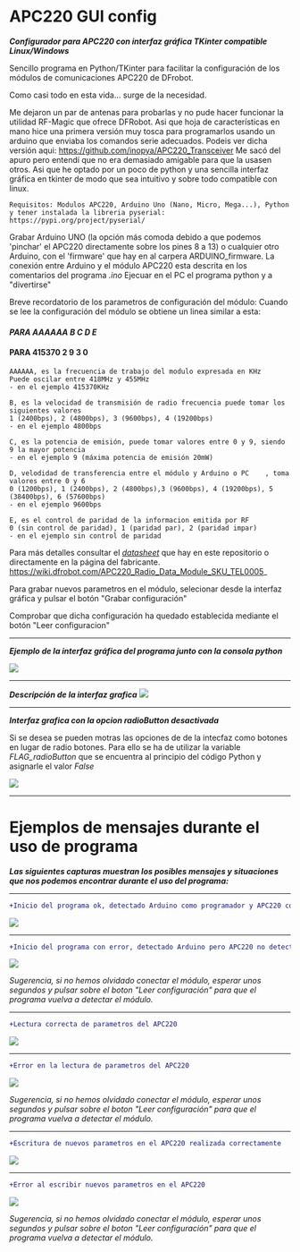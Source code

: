 # APC220 GUI config
***Configurador para APC220 con interfaz gráfica TKinter compatible Linux/Windows***

Sencillo programa en Python/TKinter para facilitar la configuración de los módulos de comunicaciones APC220 de DFrobot.

Como casi todo en esta vida... surge de la necesidad.

Me dejaron un par de antenas para probarlas y no pude hacer funcionar la utilidad RF-Magic que ofrece DFRobot. Asi que hoja de características en mano hice una primera versión muy tosca para programarlos usando un arduino que enviaba los comandos serie adecuados. Podeis ver dicha versión aqui: https://github.com/inopya/APC220_Transceiver
Me sacó del apuro pero entendí que no era demasiado amigable para que la usasen otros. Asi que he optado por un poco de python y una sencilla interfaz gráfica en tkinter de modo que sea intuitivo y sobre todo compatible con linux.

	Requisitos: Modulos APC220, Arduino Uno (Nano, Micro, Mega...), Python 
	y tener instalada la libreria pyserial: https://pypi.org/project/pyserial/

Grabar Arduino UNO (la opción más comoda debido a que podemos 'pinchar' el APC220 directamente sobre los pines 8 a 13) o cualquier otro Arduino, con el 'firmware' que hay en al carpera ARDUINO_firmware.
La conexión entre Arduino y el módulo APC220 esta descrita en los comentarios del programa *.ino*
Ejecuar en el PC el programa python y a "divertirse"


Breve recordatorio de los parametros de configuración del módulo:
Cuando se lee la configuración del módulo se obtiene un linea similar a esta:

####   ***PARA  AAAAAA B C D E***
####   PARA  415370 2 9 3 0 
	AAAAAA, es la frecuencia de trabajo del modulo expresada en KHz 
	Puede oscilar entre 418MHz y 455MHz
	- en el ejemplo 415370KHz 

	B, es la velocidad de transmisión de radio frecuencia puede tomar los siguientes valores
	1 (2400bps), 2 (4800bps), 3 (9600bps), 4 (19200bps)
	- en el ejemplo 4800bps 
	
	C, es la potencia de emisión, puede tomar valores entre 0 y 9, siendo 9 la mayor potencia
	- en el ejemplo 9 (máxima potencia de emisión 20mW)
	
	D, velodidad de transferencia entre el módulo y Arduino o PC 	, toma valores entre 0 y 6
	0 (1200bps), 1 (2400bps), 2 (4800bps),3 (9600bps), 4 (19200bps), 5 (38400bps), 6 (57600bps)
	- en el ejemplo 9600bps 
	
	E, es el control de paridad de la informacion emitida por RF
	0 (sin control de paridad), 1 (paridad par), 2 (paridad impar)
	- en el ejemplo sin control de paridad
	
Para más detalles consultar el [_datasheet_](./APC220_Datasheet.pdf) que hay en este repositorio o directamente en la página del fabricante.
https://wiki.dfrobot.com/APC220_Radio_Data_Module_SKU_TEL0005_


Para grabar nuevos parametros en el módulo, selecionar desde la interfaz gráfica y pulsar el botón "Grabar configuración"

Comprobar que dicha configuración ha quedado establecida mediante el botón "Leer configuracion"

***
***Ejemplo de la interfaz gráfica del programa junto con la consola python***

![](./imagenes/configuradorAPC220_inopya.png)


***
***Descripción de la interfaz grafica***
![](./imagenes/help.png)


***
***Interfaz grafica con la opcion radioButton desactivada***

Si se desea se pueden motras las opciones de de la intecfaz como botones en lugar de radio botones.
Para ello se ha de utilizar la variable *FLAG_radioButton* que se encuentra al principio del código Python y asignarle el valor *False*  

![](./imagenes/button_mode.png)

***
#  Ejemplos de mensajes durante el uso de programa
***Las siguientes capturas muestran los posibles mensajes y situaciones que nos podemos encontrar durante el uso del programa:***

***
```diff
+Inicio del programa ok, detectado Arduino como programador y APC220 conectado a Arduino
```

![](./imagenes/run_ok.png)

***
```diff
+Inicio del programa con error, detectado Arduino pero APC220 no detectado
```

![](./imagenes/run_fail.png)

*Sugerencia, si no hemos olvidado conectar el módulo, esperar unos segundos y pulsar sobre el boton "Leer configuración"
para que el programa vuelva a detectar el módulo.*

***
```diff
+Lectura correcta de parametros del APC220
```

![](./imagenes/read_ok.png)

***
```diff
+Error en la lectura de parametros del APC220
```

![](./imagenes/read_fail.png)

*Sugerencia, si no hemos olvidado conectar el módulo, esperar unos segundos y pulsar sobre el boton "Leer configuración"
para que el programa vuelva a detectar el módulo.*

***
```diff
+Escritura de nuevos parametros en el APC220 realizada correctamente
```

![](./imagenes/write_ok.png)

***
```diff
+Error al escribir nuevos parametros en el APC220
```

![](./imagenes/write_error.png)

*Sugerencia, si no hemos olvidado conectar el módulo, esperar unos segundos y pulsar sobre el boton "Leer configuración"
para que el programa vuelva a detectar el módulo.*
